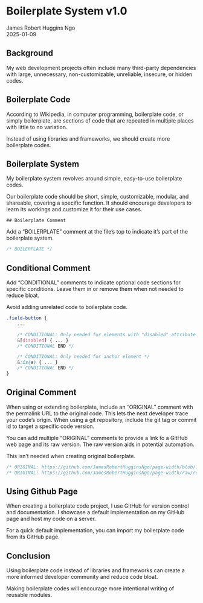 # Boilerplate System v1.0

James Robert Huggins Ngo\
2025-01-09

## Background

My web development projects often include many third-party dependencies with large, unnecessary, non-customizable, unreliable, insecure, or hidden codes.

## Boilerplate Code

According to Wikipedia, in computer programming, boilerplate code, or simply boilerplate, are sections of code that are repeated in multiple places with little to no variation.

Instead of using libraries and frameworks, we should create more boilerplate codes.

## Boilerplate System

My boilerplate system revolves around simple, easy-to-use boilerplate codes.

Our boilerplate code should be short, simple, customizable, modular, and shareable, covering a specific function. It should encourage developers to learn its workings and customize it for their use cases.

	## Boilerplate Comment

Add a “BOILERPLATE” comment at the file’s top to indicate it’s part of the boilerplate system.

``` CSS
/* BOILERPLATE */
```

## Conditional Comment

Add “CONDITIONAL” comments to indicate optional code sections for specific conditions. Leave them in or remove them when not needed to reduce bloat.

Avoid adding unrelated code to boilerplate code.

``` CSS
.field-button {
	...

	/* CONDITIONAL: Only needed for elements with "disabled" attribute */
	&[disabled] { ... }
	/* CONDITIONAL END */

	/* CONDITIONAL: Only needed for anchor element */
	&:is(a) { ... }
	/* CONDITIONAL END */
}
```

## Original Comment

When using or extending boilerplate, include an “ORIGINAL” comment with the permalink URL to the original code. This lets the next developer trace your code’s origin. When using a git repository, include the git tag or commit id to target a specific code version.

You can add multiple “ORIGINAL” comments to provide a link to a GitHub web page and its raw version. The raw version aids in potential automation.

This isn’t needed when creating original boilerplate.

``` CSS
/* ORIGINAL: https://github.com/JamesRobertHugginsNgo/page-width/blob/1.0.4/src/style.css */
/* ORIGINAL: https://github.com/JamesRobertHugginsNgo/page-width/raw/refs/tags/1.0.4/src/style.css */
```

## Using Github Page

When creating a boilerplate code project, I use GitHub for version control and documentation. I showcase a default implementation on my GitHub page and host my code on a server.

For a quick default implementation, you can import my boilerplate code from its GitHub page.

## Conclusion

Using boilerplate code instead of libraries and frameworks can create a more informed developer community and reduce code bloat.

Making boilerplate codes will encourage more intentional writing of reusable modules.
